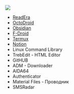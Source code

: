 ![](https://upload.wikimedia.org/wikipedia/commons/thumb/7/7a/Google_Play_2022_logo.svg/1280px-Google_Play_2022_logo.svg.png)

 - [ReadEra](https://readera.org/book-reader "ReadEra - приложение под Android для чтения книг и просмотра документов, бесплатное и без рекламы")
 - [OctoDroid](https://github.com/slapperwan/gh4a "Github client for Android")
 - [Obsidian](https://obsidian.md/)
 - [F-Droid](https://f-droid.org/)
 - [Termux](https://termux.dev/en/)
 - [Notion](https://www.notion.so/)
 - Linux Command Library
 - TrebEdit - HTML Editor
 - GitHUB
 - ADM - Downloader
 - AIDA64
 - Authenticator
 - Material Files - Проводник
 - SMSRadar
